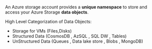 An Azure storage account provides a **unique namespace** to store and access your Azure Storage **data objects**.  

High Level Categorization of Data Objects:
+ Storage for VMs (Files,Disks)
+ Structured Data (CosmosDB , AzSQL , SQL DW , Tables)
+ UnStructured Data (Queues , Data lake store , Blobs , MongoDB)
